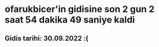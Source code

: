 # ofarukbicer'in gidisine son 2 gun 2 saat 54 dakika 49 saniye kaldi

## Gidis tarihi: 30.09.2022 :(